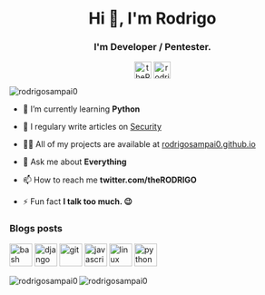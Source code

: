<h1 align="center">Hi 👋, I'm Rodrigo</h1>
<h3 align="center">I'm Developer / Pentester.</h3>

<p align="center">
<a href="https://twitter.com/theRODRlGO" target="blank"><img align="center" src="https://cdn.jsdelivr.net/npm/simple-icons@3.0.1/icons/twitter.svg" alt="theRODRlGO" height="30" width="30" /></a>
<a href="https://linkedin.com/in/rodrigosampai0" target="blank"><img align="center" src="https://cdn.jsdelivr.net/npm/simple-icons@3.0.1/icons/linkedin.svg" alt="rodrigosampai0" height="30" width="30" /></a>
</p>

<p align="left"> <img src="https://komarev.com/ghpvc/?username=rodrigosampai0" alt="rodrigosampai0" /> </p>

- 🌱 I’m currently learning **Python**

- 📝 I regulary write articles on [Security](Security)

- 👨‍💻 All of my projects are available at [rodrigosampai0.github.io](rodrigosampai0.github.io)

- 💬 Ask me about **Everything**

- 📫 How to reach me **twitter.com/theRODRlGO**

- ⚡ Fun fact **I talk too much. 😉**

### Blogs posts
<!-- BLOG-POST-LIST:START -->
<!-- BLOG-POST-LIST:END -->

<p align="left"><img src="https://www.vectorlogo.zone/logos/gnu_bash/gnu_bash-icon.svg" alt="bash" width="40" height="40"/> <img src="https://devicons.github.io/devicon/devicon.git/icons/django/django-original.svg" alt="django" width="40" height="40"/> <img src="https://www.vectorlogo.zone/logos/git-scm/git-scm-icon.svg" alt="git" width="40" height="40"/> <img src="https://devicons.github.io/devicon/devicon.git/icons/javascript/javascript-original.svg" alt="javascript" width="40" height="40"/> <img src="https://devicons.github.io/devicon/devicon.git/icons/linux/linux-original.svg" alt="linux" width="40" height="40"/> <img src="https://devicons.github.io/devicon/devicon.git/icons/python/python-original.svg" alt="python" width="40" height="40"/></p><img align="left" src="https://github-readme-stats.vercel.app/api/top-langs/?username=rodrigosampai0&layout=compact&hide=html" alt="rodrigosampai0" />

<img align="center" src="https://github-readme-stats.vercel.app/api?username=rodrigosampai0&show_icons=true" alt="rodrigosampai0" />
